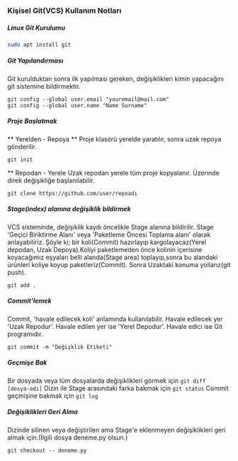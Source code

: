 ### Kişisel Git(VCS) Kullanım Notları

##### Linux Git Kurulumu
```bash
sudo apt install git
```

##### Git Yapılandırması 
Git kurulduktan sonra ilk yapılması gereken, değişiklikleri 
kimin yapacağını git sistemine bildirmektir. 
```
git config --global user.email "youremail@mail.com"
git config --global user.name "Name Surname"
```

##### Proje Başlatmak
** Yerelden - Repoya **
Proje klasörü yerelde yaratılır, sonra uzak repoya gönderilir.
```
git init
```
** Repodan - Yerele 
Uzak repodan yerele tüm proje kopyalanır. Üzerinde direk değişikliğe
başlanılabilir.
```
git clone https://github.com/user/repoadı
```
##### Stage(index) alanına değişiklik bildirmek
VCS sisteminde, değişiklik kaydı öncelikle Stage alanına bildirilir.
Stage 'Geçici Biriktirme Alanı' veya 'Paketleme Öncesi Toplama alanı' 
olarak anlayabiliriz. Şöyle ki; bir koli(Commit) hazırlayıp 
kargolayacaz(Yerel depodan, Uzak Depoya).Koliyi paketlemeden önce 
kolinin içerisine koyacağımız eşyaları belli alanda(Stage area)
toplayıp,sonra bu alandaki ürünleri koliye koyup paketleriz(Commit). 
Sonra Uzaktaki konuma yollarız(git push). 

```
git add .
```

##### Commit'lemek
Commit, 'havale edilecek koli' anlamında kullanılabilir. Havale edilecek yer
'Uzak Repodur'. Havale edilen yer ise 'Yerel Depodur'. Havale edici ise Git
programıdır. 

```
git commit -m "Değişklik Etiketi"
```
##### Geçmişe Bak
Bir dosyada veya tüm dosyalarda değişiklikleri görmek için `git diff [dosya-adı]`
Dizin ile Stage arasındaki farka bakmak için `git status`
Commit geçmişine bakmak için `git log`


##### Değişiklikleri Geri Alma
Dizinde silinen veya değiştirilen ama Stage'e eklenmeyen 
değişiklikleri geri almak için.(İlgili dosya deneme.py olsun.)
```
git checkout -- deneme.py
```